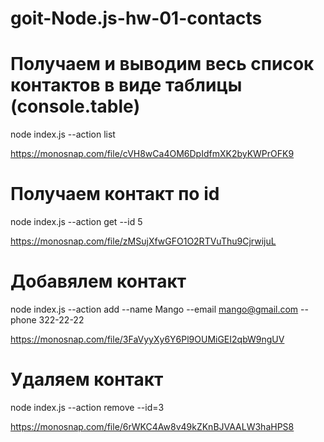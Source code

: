 # goit-Node.js-hw-01-contacts

# Получаем и выводим весь список контактов в виде таблицы (console.table)

node index.js --action list

https://monosnap.com/file/cVH8wCa4OM6DpIdfmXK2byKWPrOFK9

# Получаем контакт по id

node index.js --action get --id 5

https://monosnap.com/file/zMSujXfwGFO1O2RTVuThu9CjrwijuL

# Добавялем контакт

node index.js --action add --name Mango --email mango@gmail.com --phone 322-22-22

https://monosnap.com/file/3FaVyyXy6Y6Pl9OUMiGEI2qbW9ngUV

# Удаляем контакт

node index.js --action remove --id=3

https://monosnap.com/file/6rWKC4Aw8v49kZKnBJVAALW3haHPS8
